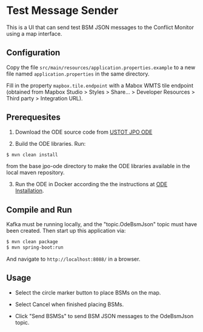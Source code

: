# Test Message Sender

This is a UI that can send test BSM JSON messages to the Conflict Monitor using a map interface.

## Configuration

Copy the file `src/main/resources/application.properties.example` to a new file named `application.properties` in the same directory.

Fill in the property `mapbox.tile.endpoint` with a Mabox WMTS tile endpoint (obtained from Mapbox Studio > Styles > Share... > Developer Resources > Third party > Integration URL).

## Prerequesites

1) Download the ODE source code from [USTOT JPO ODE](https://github.com/usdot-jpo-ode/jpo-ode)

2) Build the ODE libraries. Run:

```bash
$ mvn clean install
```

from the base jpo-ode directory to make the ODE libraries available in the local maven repository.

3) Run the ODE in Docker according the the instructions at [ODE Installation](https://github.com/usdot-jpo-ode/jpo-ode#installation).  


## Compile and Run

Kafka must be running locally, and the "topic.OdeBsmJson" topic must have been created.  Then start up this application via:

```bash
$ mvn clean package
$ mvn spring-boot:run
```

And navigate to `http://localhost:8088/` in a browser.

## Usage

* Select the circle marker button to place BSMs on the map.  

* Select Cancel when finished placing BSMs.

* Click "Send BSMSs" to send BSM JSON messages to the OdeBsmJson topic.



